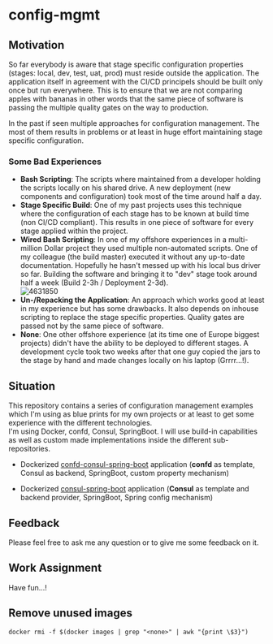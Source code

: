 # config-mgmt

## Motivation

So far everybody is aware that stage specific configuration properties (stages: local, dev, test, uat, prod) must reside outside the application. The application itself in agreement with the CI/CD principels should be built only once but run everywhere. This is to ensure that we are not comparing apples with bananas in other words that the same piece of software is passing the multiple quality gates on the way to production. 

In the past if seen multiple approaches for configuration management. The most of them results in problems or at least in huge effort maintaining stage specific configuration.  

### Some Bad Experiences  
 - **Bash Scripting**: The scripts where maintained from a developer holding the scripts locally on his shared drive. A new deployment (new components and configuration) took most of the time around half a day.
 - **Stage Specific Build**: One of my past projects uses this technique where the configuration of each stage has to be known at build time (non CI/CD compliant). This results in one piece of software for every stage applied within the project.
 - **Wired Bash Scripting**: In one of my offshore experiences in a multi-million Dollar project they used multiple non-automated scripts. One of my colleague (the build master) executed it without any up-to-date documentation. Hopefully he hasn't messed up with his local bus driver so far. Building the software and bringing it to "dev" stage took around half a week (Build 2-3h / Deployment 2-3d).  
 ![4631850](https://user-images.githubusercontent.com/4631850/35187372-4d18cdf8-fe23-11e7-8ebf-849d35070b8c.jpg)
 - **Un-/Repacking the Application**: An approach which works good at least in my experience but has some drawbacks. It also depends on inhouse scripting to replace the stage specific properties. Quality gates are passed not by the same piece of software.
 - **None**: One other offshore experience (at its time one of Europe biggest projects) didn't have the ability to be deployed to different stages. A development cycle took two weeks after that one guy copied the jars to the stage by hand and made changes locally on his laptop (Grrrr...!). 


## Situation

This repository contains a series of configuration management examples which I'm using as blue prints for my own projects or at least to get some experience with the different technologies.  
I'm using Docker, confd, Consul, SpringBoot. I will use build-in capabilities as well as custom made implementations inside the different sub-repositories. 

- Dockerized [confd-consul-spring-boot](https://github.com/PaulsAgileIndex/config-mgmt/tree/master/confd-consul-spring-boot) application (**confd** as template, Consul as backend, SpringBoot, custom property mechanism)

- Dockerized [consul-spring-boot](https://github.com/PaulsAgileIndex/config-mgmt/tree/master/consul-spring-boot) application (**Consul** as template and backend provider, SpringBoot, Spring config mechanism)


## Feedback

Please feel free to ask me any question or to give me some feedback on it.


## Work Assignment
Have fun...!

## Remove unused images
```
docker rmi -f $(docker images | grep "<none>" | awk "{print \$3}")
```

